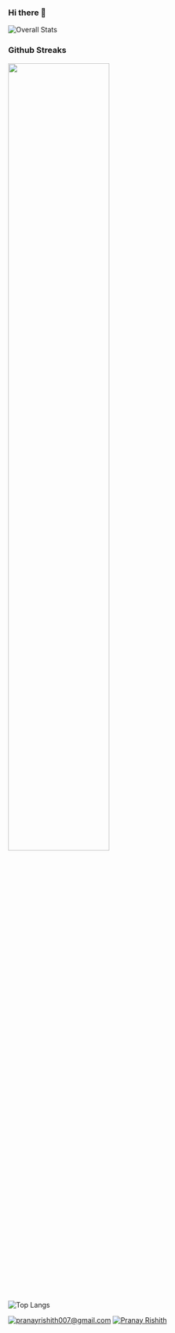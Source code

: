 ### Hi there 👋

![Overall Stats](https://github-readme-stats.vercel.app/api?username=pranayrishith16&count_private=true&show_icons=true&hide=contribs)

### Github Streaks
<img src="https://github-readme-streak-stats.herokuapp.com/?user=pranayrishith16&theme=dark" width="64%" >

![Top Langs](https://github-readme-stats.vercel.app/api/top-langs/?username=pranayrishith16&layout=compact)

<a href="mailto:pranayrishith007@gmail.com">![pranayrishith007@gmail.com](https://img.shields.io/badge/Gmail-D14836?style=for-the-badge&logo=gmail&logoColor=white)</a>
<a href="https://www.linkedin.com/in/pranay16/">![Pranay Rishith](https://img.shields.io/badge/LinkedIn-0077B5?style=for-the-badge&logo=linkedin&logoColor=white)</a>
